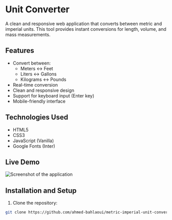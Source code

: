 # Unit Converter

A clean and responsive web application that converts between metric and imperial units. This tool provides instant conversions for length, volume, and mass measurements.

## Features

- Convert between:
  - Meters ↔️ Feet
  - Liters ↔️ Gallons
  - Kilograms ↔️ Pounds
- Real-time conversion
- Clean and responsive design
- Support for keyboard input (Enter key)
- Mobile-friendly interface

## Technologies Used

- HTML5
- CSS3
- JavaScript (Vanilla)
- Google Fonts (Inter)

## Live Demo

![Screenshot of the application](https://i.ibb.co/6R8Thjf8/Screenshot-2025-02-07-231001.png)

## Installation and Setup

1. Clone the repository:
```bash
git clone https://github.com/ahmed-bahlaoui/metric-imperial-unit-conversion
